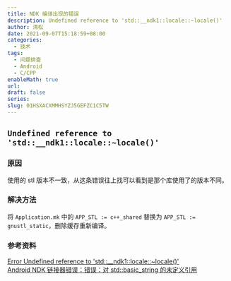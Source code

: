 ```yaml
---
title: NDK 编译出现的错误
description: Undefined reference to 'std::__ndk1::locale::~locale()'
author: 清松
date: 2021-09-07T15:18:59+08:00
categories:
  - 技术
tags:
  - 问题排查
  - Android
  - C/CPP
enableMath: true
url: 
draft: false
series: 
slug: 01HSXACXMMHSYZJ5GEFZC1C5TW
---
```

## `Undefined reference to 'std::__ndk1::locale::~locale()'`
### 原因 
使用的 stl 版本不一致，从这条错误往上找可以看到是那个库使用了的版本不同。
### 解决方法
将 `Application.mk` 中的 `APP_STL := c++_shared` 替换为 `APP_STL := gnustl_static`，删除缓存重新编译。
### 参考资料
[Error Undefined reference to 'std::__ndk1::locale::~locale()'](https://stackoverflow.com/questions/49183886/error-undefined-reference-to-std-ndk1localelocale)   
[Android NDK 链接器错误：错误：对 std::basic_string 的未定义引用](https://stackoverflow.com/questions/38274943/android-ndk-linker-errorerror-undefined-reference-to-stdbasic-string)  